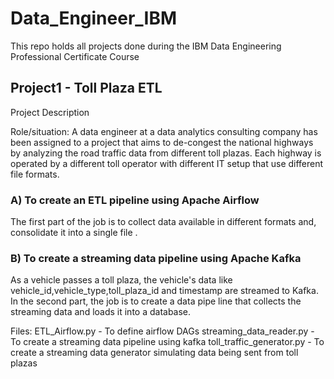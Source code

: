 # Data_Engineer_IBM
This repo holds all projects done during the IBM Data Engineering Professional Certificate Course

## Project1 - Toll Plaza ETL 

Project Description

Role/situation: A data engineer at a data analytics consulting company has been assigned to a project that aims to de-congest the national 
highways by analyzing the road traffic data from different toll plazas. 
Each highway is operated by a different toll operator with different IT setup that use different file formats.

### A) To create an ETL pipeline using Apache Airflow
The first part of the job is to collect data available in different formats and, consolidate it into a single file . 

### B) To create a streaming data pipeline using Apache Kafka
As a vehicle passes a toll plaza, the vehicle's data like vehicle_id,vehicle_type,toll_plaza_id 
and timestamp are streamed to Kafka. 
In the second part, the job is to create a data pipe line that collects the streaming data and loads it into a database.

Files:
ETL_Airflow.py - To define airflow DAGs
streaming_data_reader.py - To create a streaming data pipeline using kafka
toll_traffic_generator.py - To create a streaming data generator simulating data being sent from toll plazas
